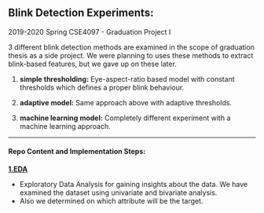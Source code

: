 ## Blink Detection Experiments:

2019-2020 Spring CSE4097 - Graduation Project I

3 different blink detection methods are examined in the scope of graduation thesis as a side project. We were planning to uses these methods to extract blink-based features, but we gave up on these later.

1) **simple thresholding:** Eye-aspect-ratio based model with constant thresholds which defines a proper blink behaviour.

2) **adaptive model:** Same approach above with adaptive thresholds.

3) **machine learning model:** Completely different experiment with a machine learning approach.

---

#### Repo Content and Implementation Steps:

[**1.EDA**](https://github.com/mustafahakkoz/Text_Classification_ML-DL/tree/master/1.EDA)

- Exploratory Data Analysis for gaining insights about the data. We have examined the dataset using univariate and bivariate analysis.
- Also we determined on which attribute will be the target.
